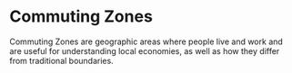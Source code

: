 # Commuting Zones

Commuting Zones are geographic areas where people live and work and are useful for understanding local economies, as well as how they differ from traditional boundaries.


